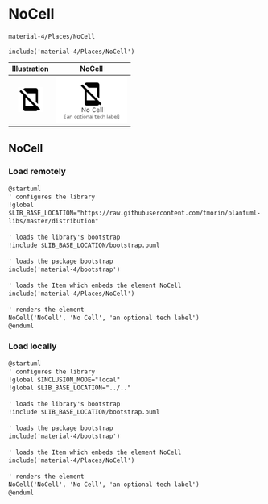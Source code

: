 # NoCell


```text
material-4/Places/NoCell
```

```text
include('material-4/Places/NoCell')
```



| Illustration | NoCell |
| :---: | :---: |
| ![illustration for Illustration](../../material-4/Places/NoCell.png) | ![illustration for NoCell](../../material-4/Places/NoCell.Local.png) |




## NoCell

### Load remotely
```plantuml
@startuml
' configures the library
!global $LIB_BASE_LOCATION="https://raw.githubusercontent.com/tmorin/plantuml-libs/master/distribution"

' loads the library's bootstrap
!include $LIB_BASE_LOCATION/bootstrap.puml

' loads the package bootstrap
include('material-4/bootstrap')

' loads the Item which embeds the element NoCell
include('material-4/Places/NoCell')

' renders the element
NoCell('NoCell', 'No Cell', 'an optional tech label')
@enduml
```

### Load locally
```plantuml
@startuml
' configures the library
!global $INCLUSION_MODE="local"
!global $LIB_BASE_LOCATION="../.."

' loads the library's bootstrap
!include $LIB_BASE_LOCATION/bootstrap.puml

' loads the package bootstrap
include('material-4/bootstrap')

' loads the Item which embeds the element NoCell
include('material-4/Places/NoCell')

' renders the element
NoCell('NoCell', 'No Cell', 'an optional tech label')
@enduml
```

